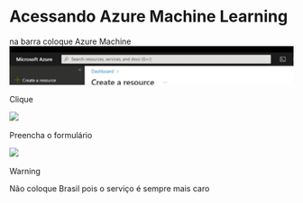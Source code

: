 # Acessando Azure Machine Learning

na barra coloque Azure Machine  
![barra](imagem/barra.png)

Clique 

![](/home/ricardo/snap/marktext/9/.config/marktext/images/2024-03-14-14-21-17-Pasted%20image%2020240312132326.png)

Preencha o formulário 

![](/home/ricardo/snap/marktext/9/.config/marktext/images/2024-03-14-14-22-00-Pasted%20image%2020240312130939.png)

> [!WARNING]
> Não coloque Brasil pois o serviço é sempre mais caro 


